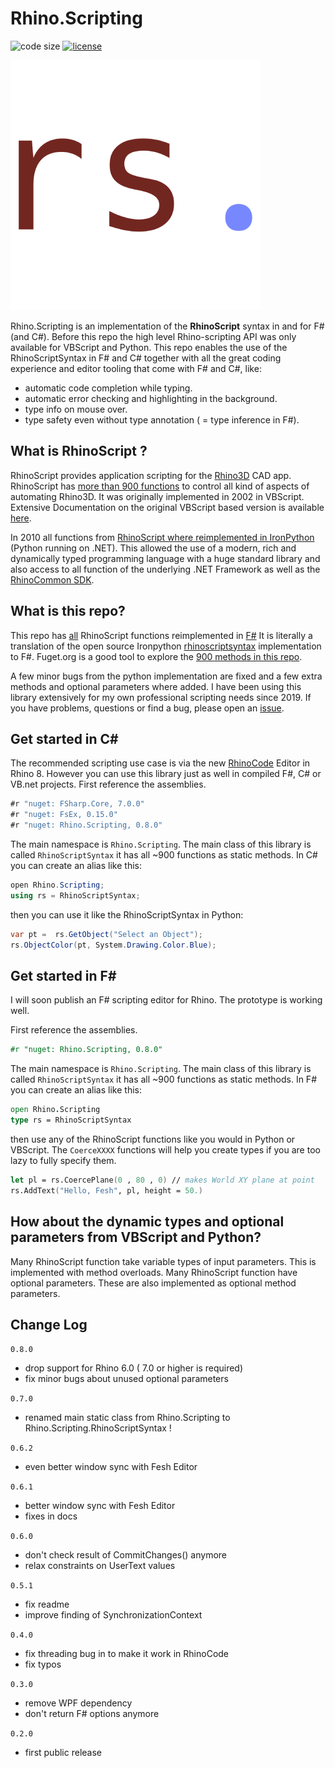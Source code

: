 # Rhino.Scripting

![code size](https://img.shields.io/github/languages/code-size/goswinr/Rhino.Scripting.svg)
[![license](https://img.shields.io/github/license/goswinr/Rhino.Scripting)](LICENSE)


![logo](https://raw.githubusercontent.com/goswinr/Rhino.Scripting/main/Doc/logo400.png)


Rhino.Scripting is an implementation of the **RhinoScript** syntax in and for F# (and C#).
Before this repo the high level Rhino-scripting API was only available for VBScript and Python.
This repo enables the use of the RhinoScriptSyntax in F# and C#
together with all the great coding experience and editor tooling that come with F# and C#, like:
- automatic code completion while typing.
- automatic error checking and highlighting in the background.
- type info on mouse over.
- type safety even without type annotation ( = type inference in F#).

## What is RhinoScript ?

RhinoScript provides application scripting for the [Rhino3D](https://www.rhino3d.com/) CAD app.
RhinoScript has [more than 900 functions](https://developer.rhino3d.com/api/RhinoScriptSyntax/) to control all kind of aspects of automating Rhino3D.
It was originally implemented in 2002 in VBScript.
Extensive Documentation on the original VBScript based version is available [here](https://developer.rhino3d.com/guides/rhinoscript/).


In 2010 all functions from [RhinoScript where reimplemented in IronPython](https://developer.rhino3d.com/guides/#rhinopython) (Python running on .NET).
This allowed the use of a modern, rich and dynamically typed programming language with a huge standard library and also access to all function of the underlying .NET Framework as well as the [RhinoCommon SDK](https://developer.rhino3d.com/guides/rhinocommon/).

## What is this repo?

This repo has [all](https://developer.rhino3d.com/api/RhinoScriptSyntax/) RhinoScript functions reimplemented in [F#](https://fsharp.org/)
It is literally a translation of the open source Ironpython [rhinoscriptsyntax](https://github.com/mcneel/rhinoscriptsyntax) implementation to F#.
Fuget.org is a good tool to explore the [900 methods in this repo](https://www.fuget.org/packages/Rhino.Scripting/0.8.0/lib/net48/Rhino.Scripting.dll/Rhino/Scripting).

A few minor bugs from the python implementation are fixed and a few extra methods and optional parameters where added.
I have been using this library extensively for my own professional scripting needs since 2019.
If you have problems, questions or find a bug, please open an [issue](https://github.com/goswinr/Rhino.Scripting/issues).

## Get started in C#
The recommended scripting use case is via the new [RhinoCode](https://discourse.mcneel.com/t/rhino-8-feature-rhinocode-cpython-csharp) Editor in Rhino 8.
However you can use this library just as well in compiled F#, C# or VB.net projects.
First reference the assemblies.

```csharp
#r "nuget: FSharp.Core, 7.0.0"
#r "nuget: FsEx, 0.15.0"
#r "nuget: Rhino.Scripting, 0.8.0"
```
The main namespace is  `Rhino.Scripting`.
The main class of this library is called `RhinoScriptSyntax` it has all ~900 functions as static methods.
In C# you can create an alias like this:

```csharp
open Rhino.Scripting;
using rs = RhinoScriptSyntax;
```

then you can use it like the RhinoScriptSyntax in Python:
```csharp
var pt =  rs.GetObject("Select an Object");
rs.ObjectColor(pt, System.Drawing.Color.Blue);
```

## Get started in F#
I will soon publish an F# scripting editor for Rhino. The prototype is working well.

First reference the assemblies.
```fsharp
#r "nuget: Rhino.Scripting, 0.8.0"
```

The main namespace is  `Rhino.Scripting`.
The main class of this library is called `RhinoScriptSyntax` it has all ~900 functions as static methods.
In F# you can create an alias like this:
```fsharp
open Rhino.Scripting
type rs = RhinoScriptSyntax
```

then use any of the RhinoScript functions like you would in Python or VBScript.
The `CoerceXXXX` functions will help you create types if you are too lazy to fully specify them.
```fsharp
let pl = rs.CoercePlane(0 , 80 , 0) // makes World XY plane at point
rs.AddText("Hello, Fesh", pl, height = 50.)
```

## How about the dynamic types and optional parameters from VBScript and Python?
Many RhinoScript function take variable types of input parameters. This is implemented with method overloads.
Many RhinoScript function have optional parameters. These are also implemented as optional method parameters.

## Change Log
`0.8.0`
- drop support for Rhino 6.0 ( 7.0 or higher is required)
- fix minor bugs about unused optional parameters

`0.7.0`
- renamed main static class from Rhino.Scripting to Rhino.Scripting.RhinoScriptSyntax !

`0.6.2`
- even better window sync with Fesh Editor

`0.6.1`
- better window sync with Fesh Editor
- fixes in docs

`0.6.0`
- don't check result of CommitChanges() anymore
- relax constraints on UserText values

`0.5.1`
- fix readme
- improve finding of SynchronizationContext

`0.4.0`
- fix threading bug in to make it work in RhinoCode
- fix typos

`0.3.0`
- remove WPF dependency
- don't return F# options anymore

`0.2.0`
- first public release
